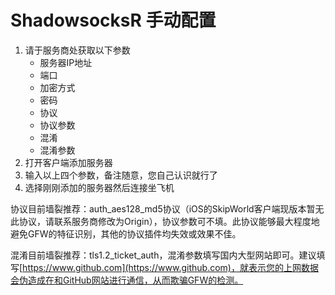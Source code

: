 # ShadowsocksR 手动配置

1. 请于服务商处获取以下参数
   * 服务器IP地址
   * 端口
   * 加密方式
   * 密码
   * 协议
   * 协议参数
   * 混淆
   * 混淆参数
2. 打开客户端添加服务器
3. 输入以上四个参数，备注随意，您自己认识就行了
4. 选择刚刚添加的服务器然后连接坐飞机

协议目前墙裂推荐：auth\_aes128\_md5协议（iOS的SkipWorld客户端现版本暂无此协议，请联系服务商修改为Origin），协议参数可不填。此协议能够最大程度地避免GFW的特征识别，其他的协议插件均失效或效果不佳。

混淆目前墙裂推荐：tls1.2\_ticket\_auth，混淆参数填写国内大型网站即可。建议填写[https://www.github.com](https://www.github.com)，就表示您的上网数据会伪造成在和GitHub网站进行通信，从而欺骗GFW的检测。

